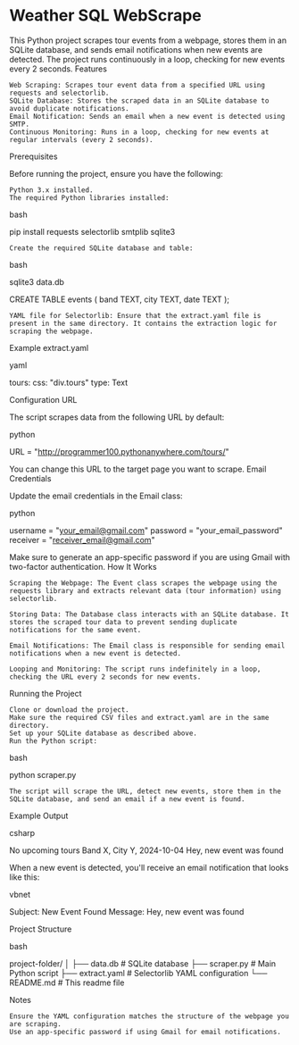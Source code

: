 # Weather SQL WebScrape

This Python project scrapes tour events from a webpage, stores them in an SQLite database, and sends email notifications when new events are detected. The project runs continuously in a loop, checking for new events every 2 seconds.
Features

    Web Scraping: Scrapes tour event data from a specified URL using requests and selectorlib.
    SQLite Database: Stores the scraped data in an SQLite database to avoid duplicate notifications.
    Email Notification: Sends an email when a new event is detected using SMTP.
    Continuous Monitoring: Runs in a loop, checking for new events at regular intervals (every 2 seconds).

Prerequisites

Before running the project, ensure you have the following:

    Python 3.x installed.
    The required Python libraries installed:

bash

pip install requests selectorlib smtplib sqlite3

    Create the required SQLite database and table:

bash

sqlite3 data.db

CREATE TABLE events (
  band TEXT,
  city TEXT,
  date TEXT
);

    YAML file for Selectorlib: Ensure that the extract.yaml file is present in the same directory. It contains the extraction logic for scraping the webpage.

Example extract.yaml

yaml

tours:
    css: "div.tours"
    type: Text

Configuration
URL

The script scrapes data from the following URL by default:

python

URL = "http://programmer100.pythonanywhere.com/tours/"

You can change this URL to the target page you want to scrape.
Email Credentials

Update the email credentials in the Email class:

python

username = "your_email@gmail.com"
password = "your_email_password"
receiver = "receiver_email@gmail.com"

Make sure to generate an app-specific password if you are using Gmail with two-factor authentication.
How It Works

    Scraping the Webpage: The Event class scrapes the webpage using the requests library and extracts relevant data (tour information) using selectorlib.

    Storing Data: The Database class interacts with an SQLite database. It stores the scraped tour data to prevent sending duplicate notifications for the same event.

    Email Notifications: The Email class is responsible for sending email notifications when a new event is detected.

    Looping and Monitoring: The script runs indefinitely in a loop, checking the URL every 2 seconds for new events.

Running the Project

    Clone or download the project.
    Make sure the required CSV files and extract.yaml are in the same directory.
    Set up your SQLite database as described above.
    Run the Python script:

bash

python scraper.py

    The script will scrape the URL, detect new events, store them in the SQLite database, and send an email if a new event is found.

Example Output

csharp

No upcoming tours
Band X, City Y, 2024-10-04
Hey, new event was found

When a new event is detected, you'll receive an email notification that looks like this:

vbnet

Subject: New Event Found
Message: Hey, new event was found

Project Structure

bash

project-folder/
│
├── data.db              # SQLite database
├── scraper.py           # Main Python script
├── extract.yaml         # Selectorlib YAML configuration
└── README.md            # This readme file

Notes

    Ensure the YAML configuration matches the structure of the webpage you are scraping.
    Use an app-specific password if using Gmail for email notifications.
